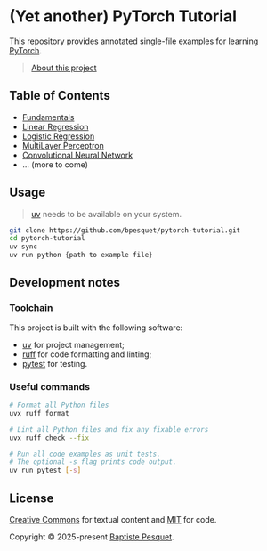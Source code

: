 # (Yet another) PyTorch Tutorial

This repository provides annotated single-file examples for learning [PyTorch](https://pytorch.org).

> [About this project](ABOUT.md)

## Table of Contents

- [Fundamentals](pytorch_tutorial/fundamentals/)
- [Linear Regression](pytorch_tutorial/linear_regression/)
- [Logistic Regression](pytorch_tutorial/logistic_regression/)
- [MultiLayer Perceptron](pytorch_tutorial/multilayer_perceptron/)
- [Convolutional Neural Network](pytorch_tutorial/convolutional_neural_network/)
- ... (more to come)

## Usage

> [uv](https://docs.astral.sh/uv/) needs to be available on your system.

```bash
git clone https://github.com/bpesquet/pytorch-tutorial.git
cd pytorch-tutorial
uv sync
uv run python {path to example file}
```

## Development notes

### Toolchain

This project is built with the following software:

- [uv](https://docs.astral.sh/uv/) for project management;
- [ruff](https://docs.astral.sh/ruff/) for code formatting and linting;
- [pytest](https://docs.pytest.org) for testing.

### Useful commands

```bash
# Format all Python files
uvx ruff format

# Lint all Python files and fix any fixable errors
uvx ruff check --fix

# Run all code examples as unit tests.
# The optional -s flag prints code output.
uv run pytest [-s]
```

## License

[Creative Commons](LICENSE) for textual content and [MIT](CODE_LICENSE) for code.

Copyright © 2025-present [Baptiste Pesquet](https://bpesquet.fr).
